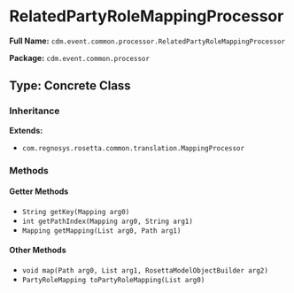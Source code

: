 # RelatedPartyRoleMappingProcessor

**Full Name:** `cdm.event.common.processor.RelatedPartyRoleMappingProcessor`

**Package:** `cdm.event.common.processor`

## Type: Concrete Class

### Inheritance

**Extends:**
- `com.regnosys.rosetta.common.translation.MappingProcessor`

### Methods

#### Getter Methods

- `String getKey(Mapping arg0)`
- `int getPathIndex(Mapping arg0, String arg1)`
- `Mapping getMapping(List arg0, Path arg1)`

#### Other Methods

- `void map(Path arg0, List arg1, RosettaModelObjectBuilder arg2)`
- `PartyRoleMapping toPartyRoleMapping(List arg0)`

